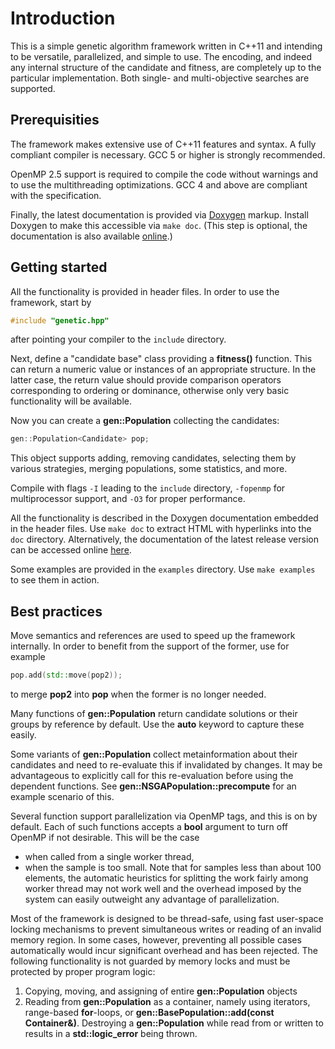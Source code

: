 # Introduction

This is a simple genetic algorithm framework written in C++11 and intending to 
be versatile, parallelized, and simple to use. The encoding, and indeed any 
internal structure of the candidate and fitness, are completely up to the 
particular implementation. Both single- and multi-objective searches are 
supported.


## Prerequisities

The framework makes extensive use of C++11 features and syntax. A fully 
compliant compiler is necessary. GCC 5 or higher is strongly recommended.

OpenMP 2.5 support is required to compile the code without warnings and to use 
the multithreading optimizations. GCC 4 and above are compliant with the 
specification.

Finally, the latest documentation is provided via [Doxygen][1] markup. 
Install Doxygen to make this accessible via `make doc`. (This step is 
optional, the documentation is also available [online][2].)


## Getting started

All the functionality is provided in header files. In order to use the 
framework, start by
```cpp
#include "genetic.hpp"
```
after pointing your compiler to the `include` directory.

Next, define a "candidate base" class providing a **fitness()** function. This 
can return a numeric value or instances of an appropriate structure. In the 
latter case, the return value should provide comparison operators 
corresponding to ordering or dominance, otherwise only very basic 
functionality will be available.

Now you can create a **gen::Population** collecting the candidates:
```cpp
gen::Population<Candidate> pop;
```
This object supports adding, removing candidates, selecting them by various 
strategies, merging populations, some statistics, and more.

Compile with flags `-I` leading to the `include` directory, `-fopenmp` for 
multiprocessor support, and `-O3` for proper performance.

All the functionality is described in the Doxygen documentation embedded in 
the header files. Use `make doc` to extract HTML with hyperlinks into the 
`doc` directory. Alternatively, the documentation of the latest release 
version can be accessed online [here][2].

Some examples are provided in the `examples` directory. Use `make examples` to 
see them in action.


## Best practices

Move semantics and references are used to speed up the framework internally. 
In order to benefit from the support of the former, use for example
```cpp
pop.add(std::move(pop2));
```
to merge **pop2** into **pop** when the former is no longer needed.

Many functions of **gen::Population** return candidate solutions or their 
groups by reference by default. Use the **auto** keyword to capture these 
easily.

Some variants of **gen::Population** collect metainformation about their 
candidates and need to re-evaluate this if invalidated by changes. It may be 
advantageous to explicitly call for this re-evaluation before using the 
dependent functions. See **gen::NSGAPopulation::precompute** for an example 
scenario of this.

Several function support parallelization via OpenMP tags, and this is on by 
default. Each of such functions accepts a **bool** argument to turn off OpenMP 
if not desirable. This will be the case
- when called from a single worker thread,
- when the sample is too small.
Note that for samples less than about 100 elements, the automatic heuristics 
for splitting the work fairly among worker thread may not work well and the 
overhead imposed by the system can easily outweight any advantage of 
parallelization.

Most of the framework is designed to be thread-safe, using fast user-space 
locking mechanisms to prevent simultaneous writes or reading of an invalid 
memory region. In some cases, however, preventing all possible cases 
automatically would incur significant overhead and has been rejected. The 
following functionality is not guarded by memory locks and must be protected 
by proper program logic:
1. Copying, moving, and assigning of entire **gen::Population** objects
2. Reading from **gen::Population** as a container, namely using 
   iterators, range-based **for**-loops, or
   **gen::BasePopulation::add(const Container&)**.
Destroying a **gen::Population** while read from or written to results in 
a **std::logic_error** being thrown.

[1]: http://www.doxygen.org/index.html
[2]: https://vasekp.github.io/genetic/doc/index.html
